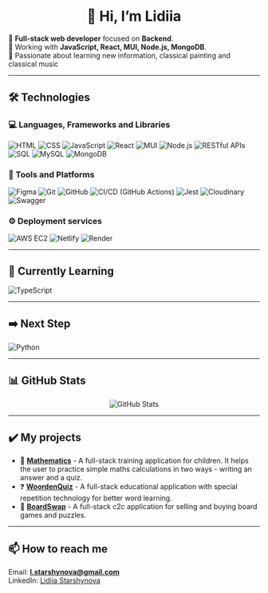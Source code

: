<h1 align="center">👋 Hi, I’m Lidiia</h1>

🔹 **Full-stack web developer** focused on **Backend**.  
🔹 Working with **JavaScript, React, MUI, Node.js, MongoDB**.  
🔹 Passionate about learning new information, classical painting and classical music

---

## 🛠 Technologies

### 💻 Languages, Frameworks and Libraries
![HTML](https://img.shields.io/badge/-HTML-E34F26?style=flat&logo=html5&logoColor=white)
![CSS](https://img.shields.io/badge/-CSS-1572B6?style=flat&logo=css3&logoColor=white)
![JavaScript](https://img.shields.io/badge/-JavaScript-F7DF1E?style=flat&logo=javascript&logoColor=black)
![React](https://img.shields.io/badge/-React-61DAFB?style=flat&logo=react&logoColor=black)
![MUI](https://img.shields.io/badge/MUI-007FFF?style=flat&logo=mui&logoColor=white)
![Node.js](https://img.shields.io/badge/-Node.js-339933?style=flat&logo=node.js&logoColor=white)
![RESTful APIs](https://img.shields.io/badge/-RESTful_APIs-4AB197?style=flat)
![SQL](https://img.shields.io/badge/-SQL-336790?style=flat)
![MySQL](https://img.shields.io/badge/-MySQL-4479A1?style=flat&logo=mysql&logoColor=white)
![MongoDB](https://img.shields.io/badge/-MongoDB-47A248?style=flat&logo=mongodb&logoColor=white)

### 🔧 Tools and Platforms
![Figma](https://img.shields.io/badge/Figma-A259FF?style=flat&logo=figma&logoColor=white)
![Git](https://img.shields.io/badge/Git-F05032?style=flat&logo=git&logoColor=white)
![GitHub](https://img.shields.io/badge/GitHub-181717?style=flat&logo=github&logoColor=white)
![CI/CD (GitHub Actions)](<https://img.shields.io/badge/-CI/CD_(GitHub_Actions)-2088FF?style=flat&logo=githubactions&logoColor=white>)
![Jest](https://img.shields.io/badge/-Jest-C21325?style=flat&logo=jest&logoColor=white)
![Cloudinary](https://img.shields.io/badge/Cloudinary-3F5FFF?style=flat&logo=cloudinary&logoColor=white)
![Swagger](https://img.shields.io/badge/Swagger-85EA2D?logo=swagger&logoColor=white&style=flat)


### ⚙️ Deployment services
![AWS EC2](https://img.shields.io/badge/AWS_EC2-black?logo=amazonec2&logoColor=white&style=flat)
![Netlify](https://img.shields.io/badge/Netlify-00C7B7?style=flat&logo=netlify&logoColor=white)
![Render](https://img.shields.io/badge/Render-8A05FF?style=flat&logo=render&logoColor=white)

---

## 📔  Currently Learning

![TypeScript](https://img.shields.io/badge/-TypeScript-3178C6?style=flat&logo=typescript&logoColor=white)

---

## ➡️ Next Step

![Python](https://img.shields.io/badge/Python-3776AB?style=flat&logo=python&logoColor=white)

---

## 📊 GitHub Stats

<p align="center">
  <img src="https://github-readme-stats.vercel.app/api?username=starshynova&show_icons=true&theme=tokyonight" alt="GitHub Stats"/>
</p>

---

## ✔️ My projects

- 🔢 [**Mathematics**](https://github.com/starshynova/Mathematics) - A full-stack training application for children. It helps the user to practice simple maths calculations in two ways - writing an answer and a quiz. 
- ❓ [**WoordenQuiz**](https://github.com/starshynova/WoordenQuiz) - A full-stack educational application with special repetition technology for better word learning.
- 🎲 [**BoardSwap**](https://github.com/starshynova/BoardSwap) - A full-stack c2c application for selling and buying board games and puzzles.

---

## 📫 How to reach me
Email: **l.starshynova@gmail.com**  
LinkedIn: [Lidiia Starshynova](https://www.linkedin.com/in/lidiia-starshynova/)

  

